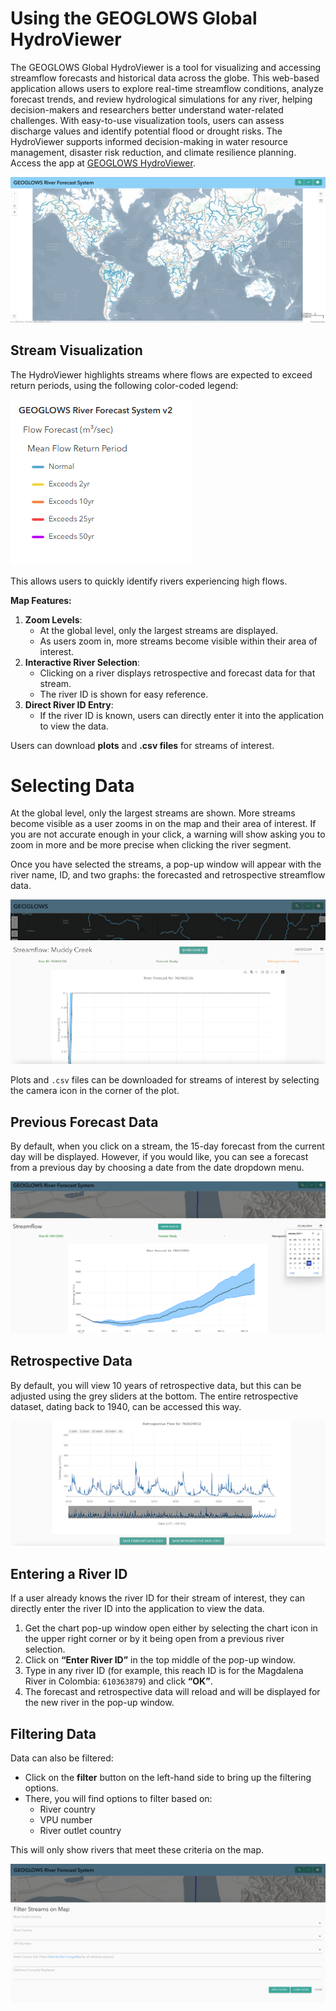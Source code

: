 # Using the GEOGLOWS Global HydroViewer

The GEOGLOWS Global HydroViewer is a tool for visualizing and accessing streamflow forecasts and historical data across the globe. This web-based application allows users to explore real-time streamflow conditions, analyze forecast trends, and review hydrological simulations for any river, helping decision-makers and researchers better understand water-related challenges. With easy-to-use visualization tools, users can assess discharge values and identify potential flood or drought risks. The HydroViewer supports informed decision-making in water resource management, disaster risk reduction, and climate resilience planning. Access the app at [GEOGLOWS HydroViewer](https://hydroviewer.geoglows.org/).

![Hydroviewer](hydroviewer.png)

## Stream Visualization

The HydroViewer highlights streams where flows are expected to exceed return periods, using the following color-coded legend:

![Legend for Return Periods](river-legend.png)

This allows users to quickly identify rivers experiencing high flows.

**Map Features:**  
1. **Zoom Levels**:   
   - At the global level, only the largest streams are displayed.  
   - As users zoom in, more streams become visible within their area of interest.  
2. **Interactive River Selection**:   
   - Clicking on a river displays retrospective and forecast data for that stream.  
   - The river ID is shown for easy reference.  
3. **Direct River ID Entry**:   
   - If the river ID is known, users can directly enter it into the application to view the data.  

Users can download **plots** and **.csv files** for streams of interest.

# Selecting Data

At the global level, only the largest streams are shown. More streams become visible as a user zooms in on the map and their area of interest. If you are not accurate enough in your click, a warning will show asking you to zoom in more and be more precise when clicking the river segment.

Once you have selected the streams, a pop-up window will appear with the river name, ID, and two graphs: the forecasted and retrospective streamflow data.

![loaded-datat](loaded-graph.png)

Plots and `.csv` files can be downloaded for streams of interest by selecting the camera icon in the corner of the plot.

## Previous Forecast Data

By default, when you click on a stream, the 15-day forecast from the current day will be displayed. However, if you would like, you can see a forecast from a previous day by choosing a date from the date dropdown menu.

![calendar](calendar-forecast.png)

## Retrospective Data

By default, you will view 10 years of retrospective data, but this can be adjusted using the grey sliders at the bottom. The entire retrospective dataset, dating back to 1940, can be accessed this way.  

![Retrospective Data](retrospective-variable.png)

## Entering a River ID

If a user already knows the river ID for their stream of interest, they can directly enter the river ID into the application to view the data.

1. Get the chart pop-up window open either by selecting the chart icon in the upper right corner or by it being open from a previous river selection.
2. Click on **“Enter River ID”** in the top middle of the pop-up window.
3. Type in any river ID (for example, this reach ID is for the Magdalena River in Colombia: `610363879`) and click **“OK”**.
4. The forecast and retrospective data will reload and will be displayed for the new river in the pop-up window.

## Filtering Data

Data can also be filtered:

- Click on the **filter** button on the left-hand side to bring up the filtering options.
- There, you will find options to filter based on:
  - River country
  - VPU number
  - River outlet country

This will only show rivers that meet these criteria on the map.

![filter](filtered-streams.png)
